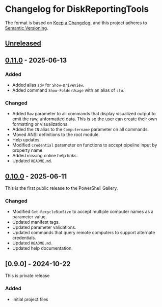 # Changelog for DiskReportingTools

The format is based on [Keep a Changelog](https://keepachangelog.com/en/1.0.0/),
and this project adheres to [Semantic Versioning](https://semver.org/spec/v2.0.0.html).

## [Unreleased]

## [0.11.0] - 2025-06-13

### Added

- Added alias `sdv` for `Show-DriveView`.
- Added command `Show-FolderUsage` with an alias of `sfu`.`

### Changed

- Added `Raw` parameter to all commands that display visualized output to emit the raw, unformatted data. This is so the user can create their own formatting or visualizations.
- Added the `CN` alias to the `Computername` parameter on all commands.
- Moved ANSI definitions to the root module.
- Help updates.
- Modified `Credential` parameter on functions to accept pipeline input by property name.
- Added missing online help links.
- Updated `README.md`.

## [0.10.0] - 2025-06-11

This is the first public release to the PowerShell Gallery.

### Changed

- Modified `Get-RecycleBinSize` to accept multiple computer names as a parameter value.
- Updated manifest tags.
- Updated parameter validations.
- Updated commands that query remote computers to support alternate credentials.
- Updated `README.md.`
- Updated help documentation.

## [0.9.0] - 2024-10-22

This is private release

### Added

- Initial project files

[Unreleased]: https://github.com/jdhitsolutions/DiskReportingTools/compare/v0.11.0..HEAD
[0.11.0]: https://github.com/jdhitsolutions/DiskReportingTools/compare/v0.10.0..v0.11.0
[0.10.0]:
[0.9.0]:
